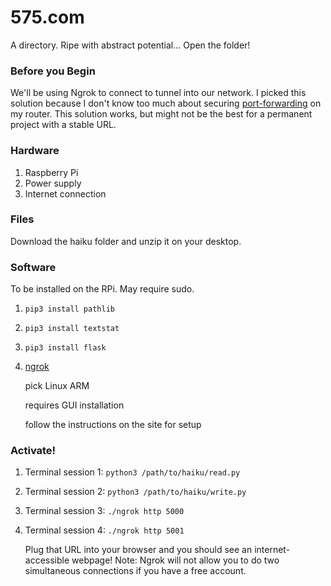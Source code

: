 # 575.com
A directory.
Ripe with abstract potential...
Open the folder!

### Before you Begin
We'll be using Ngrok to connect to tunnel into our network. I picked
this solution because I don't know too much about securing
[port-forwarding](https://www.howtogeek.com/66214/how-to-forward-ports-on-your-router/) 
on my router. This solution works, but might not be the best for a
permanent project with a stable URL.

### Hardware
1. Raspberry Pi
2. Power supply
3. Internet connection

### Files
Download the haiku folder and unzip it on your desktop.

### Software
To be installed on the RPi. May require sudo.
1. ```pip3 install pathlib```
2. ```pip3 install textstat```
3. ```pip3 install flask```
4. [ngrok](https://ngrok.com/download)
   
   pick Linux ARM
   
   requires GUI installation
   
   follow the instructions on the site for setup

### Activate!
1. Terminal session 1: ```python3 /path/to/haiku/read.py```
2. Terminal session 2: ```python3 /path/to/haiku/write.py```
3. Terminal session 3: ```./ngrok http 5000```
4. Terminal session 4: ```./ngrok http 5001```
      
   Plug that URL into your browser and you should see an
   internet-accessible webpage! Note: Ngrok will not allow you to do two
   simultaneous connections if you have a free account.
